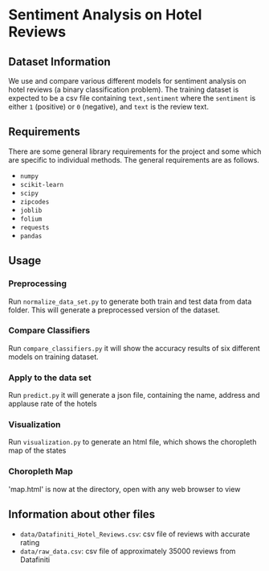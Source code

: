 # Sentiment Analysis on Hotel Reviews



## Dataset Information

We use and compare various different models for sentiment analysis on hotel reviews (a binary classification problem). The training dataset is expected to be a csv file containing `text,sentiment` where the `sentiment` is either `1` (positive) or `0` (negative), and `text` is the review text. 

## Requirements

There are some general library requirements for the project and some which are specific to individual methods. The general requirements are as follows.  
* `numpy`
* `scikit-learn`
* `scipy`
* `zipcodes`
* `joblib`
* `folium`
* `requests`
* `pandas`


## Usage

### Preprocessing 

Run `normalize_data_set.py` to generate both train and test data from data folder. This will generate a preprocessed version of the dataset.

### Compare Classifiers
Run `compare_classifiers.py` it will show the accuracy results of six different models on training dataset.

### Apply to the data set
Run `predict.py` it will generate a json file, containing the name, address and applause rate of the hotels

### Visualization
Run `visualization.py` to generate an html file, which shows the choropleth map of the states

### Choropleth Map
'map.html' is now at the directory, open with any web browser to view


## Information about other files

* `data/Datafiniti_Hotel_Reviews.csv`: csv file of reviews with accurate rating
* `data/raw_data.csv`: csv file of approximately 35000 reviews from Datafiniti

